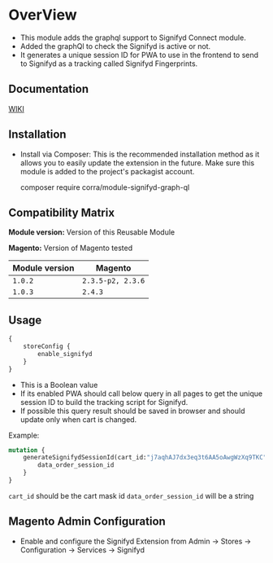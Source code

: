 # OverView

- This module adds the graphql support to Signifyd Connect module. 
- Added the graphQl to check the Signifyd is active or not.
- It generates a unique session ID for PWA to use in the frontend to send to Signifyd as a tracking called Signifyd Fingerprints.

## Documentation
[WIKI](https://corratech.jira.com/wiki/spaces/EKC/pages/1938030702/SignifydGraphQl)

## Installation

- Install via Composer: This is the recommended installation method as it allows you to easily update the extension in the future. Make sure this module is added to the project's packagist account.

     composer require corra/module-signifyd-graph-ql

## Compatibility Matrix

**Module version:** Version of this Reusable Module

**Magento:** Version of Magento tested

| Module version  | Magento            | 
|-----------------|--------------------|
| `1.0.2`         | `2.3.5-p2, 2.3.6`  |
| `1.0.3`         | `2.4.3`            |

## Usage

```graphql
{
    storeConfig {
        enable_signifyd
    }
}
```

- This is a Boolean value
- If its enabled PWA should call below query in all pages to get the unique session ID to build the tracking script for Signifyd.
- If possible this query result should be saved in browser and should update only when cart is changed.

Example:

```graphql
mutation {
    generateSignifydSessionId(cart_id:"j7aqhAJ7dx3eq3t6AA5oAwgWzXq9TKC") {
        data_order_session_id
    }
}
```

`cart_id` should be the cart mask id 
`data_order_session_id` will be a string

## Magento Admin Configuration

- Enable and configure the Signifyd Extension from Admin → Stores → Configuration → Services → Signifyd